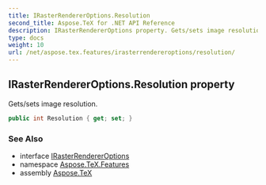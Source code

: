 ```yaml
---
title: IRasterRendererOptions.Resolution
second_title: Aspose.TeX for .NET API Reference
description: IRasterRendererOptions property. Gets/sets image resolution
type: docs
weight: 10
url: /net/aspose.tex.features/irasterrendereroptions/resolution/
---
```

## IRasterRendererOptions.Resolution property

Gets/sets image resolution.

```csharp
public int Resolution { get; set; }
```

### See Also

* interface [IRasterRendererOptions](../)
* namespace [Aspose.TeX.Features](../../irasterrendereroptions/)
* assembly [Aspose.TeX](../../../)


